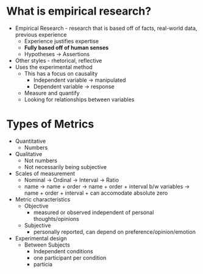 # What is empirical research?
- Empirical Research - research that is based off of facts, real-world data, previous experience
	- Experience justifies expertise
	- **Fully based off of human senses**
	- Hypotheses -> Assertions
- Other styles - rhetorical, reflective
- Uses the experimental method
	- This has a focus on causality
		- Independent variable -> manipulated
		- Dependent variable -> response
	- Measure and quantify
	- Looking for relationships between variables

# Types of Metrics

- Quantitative
	- Numbers
- Qualitative
	- Not numbers
	- Not necessarily being subjective
- Scales of measurement
	- Nominal -> Ordinal -> Interval -> Ratio
	- name -> name + order -> name + order + interval b/w variables -> name + order + interval + can accomodate absolute zero
- Metric characteristics
	- Objective
		- measured or observed independent of personal thoughts/opinions
	- Subjective
		- personally reported, can depend on preference/opinion/emotion
- Experimental design
	- Between Subjects
		- Independent conditions 
		- one participant per condition
		- particia